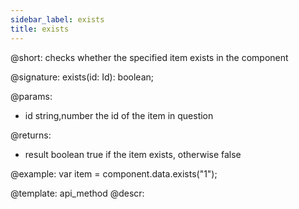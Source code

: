 ```yaml
---
sidebar_label: exists
title: exists
---          
```


@short: checks whether the specified item exists in the component

@signature: exists(id: Id): boolean;

@params:
- id 			string,number			the id of the item in question

@returns:
- result		boolean				true if the item exists, otherwise false


@example:
var item = component.data.exists("1"); 

@template:	api_method
@descr:
